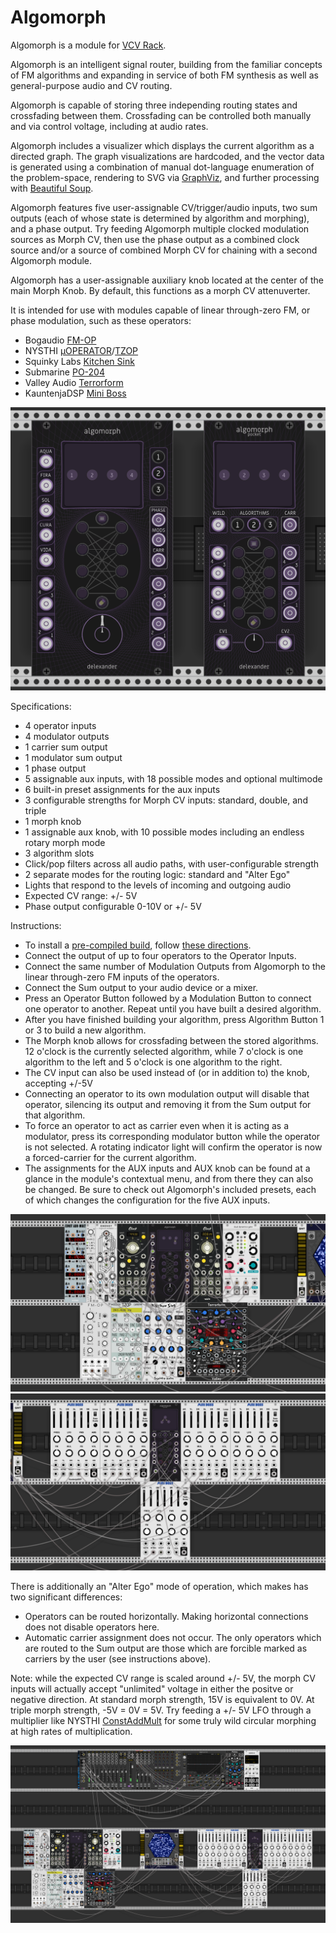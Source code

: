 # Algomorph
Algomorph is a module for [VCV Rack](https://github.com/VCVRack/Rack).

Algomorph is an intelligent signal router, building from the familiar concepts of FM algorithms and expanding in service of both FM synthesis as well as general-purpose audio and CV routing.

Algomorph is capable of storing three independing routing states and crossfading between them. Crossfading can be controlled both manually and via control voltage, including at audio rates.

Algomorph includes a visualizer which displays the current algorithm as a directed graph. The graph visualizations are hardcoded, and the vector data is generated using a combination of manual dot-language enumeration of the problem-space, rendering to SVG via [GraphViz](https://graphviz.org/), and further processing with [Beautiful Soup](https://www.crummy.com/software/BeautifulSoup/).

Algomorph features five user-assignable CV/trigger/audio inputs, two sum outputs (each of whose state is determined by algorithm and morphing), and a phase output. Try feeding Algomorph multiple clocked modulation sources as Morph CV, then use the phase output as a combined clock source and/or a source of combined Morph CV for chaining with a second Algomorph module.

Algomorph has a user-assignable auxiliary knob located at the center of the main Morph Knob. By default, this functions as a morph CV attenuverter.

It is intended for use with modules capable of linear through-zero FM, or phase modulation, such as these operators:
* Bogaudio [FM-OP](https://library.vcvrack.com/Bogaudio/Bogaudio-FMOp)
* NYSTHI [µOPERATOR](https://library.vcvrack.com/NYSTHI/OP)/[TZOP](https://library.vcvrack.com/NYSTHI/TZOP)
* Squinky Labs [Kitchen Sink](https://library.vcvrack.com/squinkylabs-plug1/squinkylabs-wvco)
* Submarine [PO-204](https://library.vcvrack.com/SubmarineFree/PO-204)
* Valley Audio [Terrorform](https://library.vcvrack.com/Valley/Terrorform)
* KauntenjaDSP [Mini Boss](https://github.com/Kautenja/PotatoChips/releases/tag/1.10.0)

![Algomorph](<res/Algomorph_SoloImage.png>)

Specifications:
* 4 operator inputs
* 4 modulator outputs
* 1 carrier sum output
* 1 modulator sum output
* 1 phase output
* 5 assignable aux inputs, with 18 possible modes and optional multimode
* 6 built-in preset assignments for the aux inputs
* 3 configurable strengths for Morph CV inputs: standard, double, and triple
* 1 morph knob
* 1 assignable aux knob, with 10 possible modes including an endless rotary morph mode
* 3 algorithm slots
* Click/pop filters across all audio paths, with user-configurable strength
* 2 separate modes for the routing logic: standard and "Alter Ego"
* Lights that respond to the levels of incoming and outgoing audio
* Expected CV range: +/- 5V
* Phase output configurable 0-10V or +/- 5V

Instructions:

* To install a [pre-compiled build](https://github.com/anlexmatos/FM-Delexander/releases/tag/AzureCI), follow [these directions](https://vcvrack.com/manual/Installing#installing-plugins-not-available-on-the-vcv-library).
* Connect the output of up to four operators to the Operator Inputs.  
* Connect the same number of Modulation Outputs from Algomorph to the linear through-zero FM inputs of the operators.  
* Connect the Sum output to your audio device or a mixer.  
* Press an Operator Button followed by a Modulation Button to connect one operator to another. Repeat until you have built a desired algorithm.  
* After you have finished building your algorithm, press Algorithm Button 1 or 3 to build a new algorithm.  
* The Morph knob allows for crossfading between the stored algorithms. 12 o'clock is the currently selected algorithm, while 7 o'clock is one algorithm to the left and 5 o'clock is one algorithm to the right.  
* The CV input can also be used instead of (or in addition to) the knob, accepting +/-5V
* Connecting an operator to its own modulation output will disable that operator, silencing its output and removing it from the Sum output for that algorithm.
* To force an operator to act as carrier even when it is acting as a modulator, press its corresponding modulator button while the operator is not selected. A rotating indicator light will confirm the operator is now a forced-carrier for the current algorithm.
* The assignments for the AUX inputs and AUX knob can be found at a glance in the module's contextual menu, and from there they can also be changed. Be sure to check out Algomorph's included presets, each of which changes the configuration for the five AUX inputs.

![Example](res/AlgomorphLarge_GroupImage.png)
![Example](res/AlgomorphSmall_GroupImage.png)

There is additionally an "Alter Ego" mode of operation, which makes has two significant differences:

* Operators can be routed horizontally. Making horizontal connections does not disable operators here.
* Automatic carrier assignment does not occur. The only operators which are routed to the Sum output are those which are forcible marked as carriers by the user (see instructions above).

Note: while the expected CV range is scaled around +/- 5V, the morph CV inputs will actually accept "unlimited" voltage in either the positve or negative direction. At standard morph strength, 15V is equivalent to 0V. At triple morph strength, -5V = 0V = 5V. Try feeding a +/- 5V LFO through a multiplier like NYSTHI [ConstAddMult](https://library.vcvrack.com/NYSTHI/ConstAddMult) for some truly wild circular morphing at high rates of multiplication.

![Example](res/Algomorph_FullPatchImage.png)
